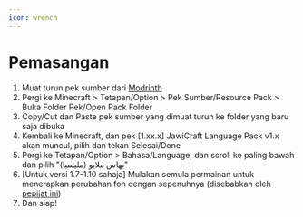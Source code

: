 ```yaml
---
icon: wrench
---
```


# Pemasangan

1. Muat turun pek sumber dari [Modrinth](https://modrinth.com/resourcepack/jawicraft-language-pack)
2. Pergi ke Minecraft > Tetapan/Option > Pek Sumber/Resource Pack > Buka Folder Pek/Open Pack Folder
3. Copy/Cut dan Paste pek sumber yang dimuat turun ke folder yang baru saja dibuka
4. Kembali ke Minecraft, dan pek \[1.xx.x] JawiCraft Language Pack v1.x akan muncul, pilih dan tekan Selesai/Done
5. Pergi ke Tetapan/Option > Bahasa/Language, dan scroll ke paling bawah dan pilih "بهاس ملايو (مليسيا)"
6. \[Untuk versi 1.7-1.10 sahaja] Mulakan semula permainan untuk menerapkan perubahan fon dengan sepenuhnya (disebabkan oleh [pepijat ini](https://bugs.mojang.com/browse/MC-41270))
7. Dan siap!
